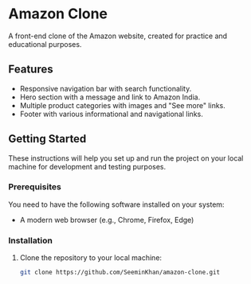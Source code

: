 # Amazon Clone

A front-end clone of the Amazon website, created for practice and educational purposes.

## Features

- Responsive navigation bar with search functionality.
- Hero section with a message and link to Amazon India.
- Multiple product categories with images and "See more" links.
- Footer with various informational and navigational links.

## Getting Started

These instructions will help you set up and run the project on your local machine for development and testing purposes.

### Prerequisites

You need to have the following software installed on your system:

- A modern web browser (e.g., Chrome, Firefox, Edge)

### Installation

1. Clone the repository to your local machine:

   ```bash
   git clone https://github.com/SeeminKhan/amazon-clone.git
